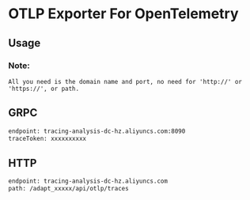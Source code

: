 # OTLP Exporter For OpenTelemetry

## Usage


### Note:
    All you need is the domain name and port, no need for 'http://' or 'https://', or path.

## GRPC

```html
endpoint: tracing-analysis-dc-hz.aliyuncs.com:8090
traceToken: xxxxxxxxxx
```

## HTTP

```html
endpoint: tracing-analysis-dc-hz.aliyuncs.com
path: /adapt_xxxxx/api/otlp/traces
```
